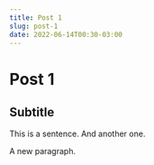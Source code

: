 ```yaml
---
title: Post 1
slug: post-1
date: 2022-06-14T00:30-03:00
---
```


# Post 1

## Subtitle

This is a sentence.
And another one.

A new paragraph.
